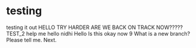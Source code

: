 # testing
testing it out
HELLO
TRY HARDER
ARE WE BACK ON TRACK NOW?????
TEST_2
help me
hello nidhi
Hello
Is this okay now
9
What is a new branch? Please tell me.
Next.

